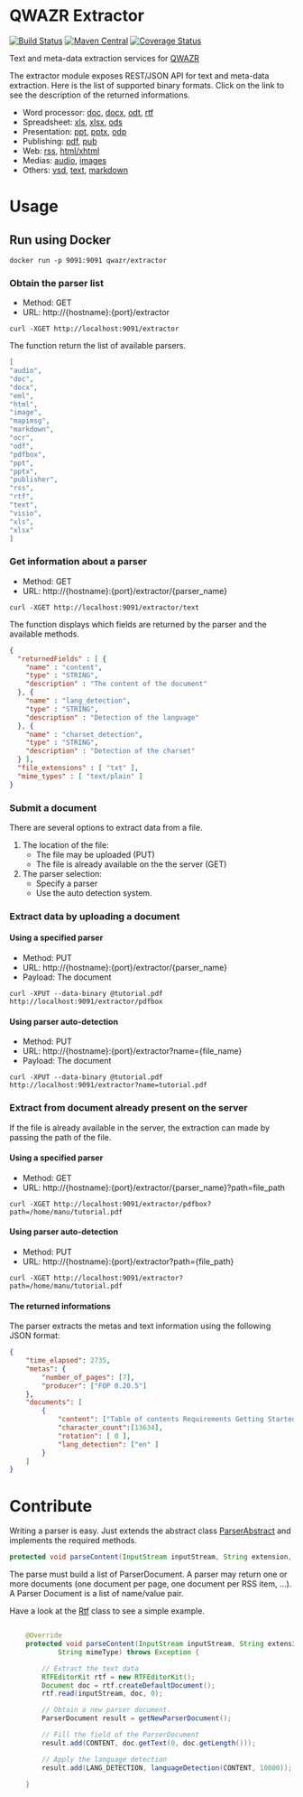 QWAZR Extractor
===============

[![Build Status](https://travis-ci.org/qwazr/extractor.svg?branch=master)](https://travis-ci.org/qwazr/extractor)
[![Maven Central](https://maven-badges.herokuapp.com/maven-central/com.qwazr/qwazr-profiler/badge.svg)](https://maven-badges.herokuapp.com/maven-central/com.qwazr/qwazr-extractor)
[![Coverage Status](https://coveralls.io/repos/github/qwazr/extractor/badge.svg?branch=master)](https://coveralls.io/github/qwazr/extractor?branch=master)

Text and meta-data extraction services for [QWAZR](https://www.qwazr.com)

The extractor module exposes REST/JSON API for text and meta-data extraction.
Here is the list of supported binary formats. Click on the link to see the description of the returned informations.

- Word processor: [doc](src/doc/extractor/doc.md), [docx](src/doc/extractor/docx.md), [odt](src/doc/extractor/odt.md), [rtf](src/doc/extractor/rtf.md)
- Spreadsheet: [xls](src/doc/extractor/xls.md), [xlsx](src/doc/extractor/xlsx.md), [ods](src/doc/extractor/odf.md)
- Presentation: [ppt](src/doc/extractor/ppt.md), [pptx](src/doc/extractor/pptx.md), [odp](src/doc/extractor/odf.md)
- Publishing: [pdf](src/doc/extractor/pdfbox.md), [pub](src/doc/extractor/publisher.md)
- Web: [rss](src/doc/extractor/rss.md), [html/xhtml](src/doc/extractor/html.md)
- Medias: [audio](src/doc/extractor/audio.md), [images](src/doc/extractor/image.md)
- Others: [vsd](src/doc/extractor/visio.md), [text](src/doc/extractor/text.md), [markdown](src/doc/extractor/markdown.md)

Usage
=====

## Run using Docker

    docker run -p 9091:9091 qwazr/extractor
    
    
### Obtain the parser list

* Method: GET
* URL: http://{hostname}:{port}/extractor

```shell
curl -XGET http://localhost:9091/extractor
```

The function return the list of available parsers.

```json
[
"audio",
"doc",
"docx",
"eml",
"html",
"image",
"mapimsg",
"markdown",
"ocr",
"odf",
"pdfbox",
"ppt",
"pptx",
"publisher",
"rss",
"rtf",
"text",
"visio",
"xls",
"xlsx"
]
```

### Get information about a parser

* Method: GET
* URL: http://{hostname}:{port}/extractor/{parser_name}

```shell
curl -XGET http://localhost:9091/extractor/text
```

The function displays which fields are returned by the parser and the available methods.

```json
{
  "returnedFields" : [ {
    "name" : "content",
    "type" : "STRING",
    "description" : "The content of the document"
  }, {
    "name" : "lang_detection",
    "type" : "STRING",
    "description" : "Detection of the language"
  }, {
    "name" : "charset_detection",
    "type" : "STRING",
    "description" : "Detection of the charset"
  } ],
  "file_extensions" : [ "txt" ],
  "mime_types" : [ "text/plain" ]
}
```

### Submit a document

There are several options to extract data from a file.

1. The location of the file:
	- The file may be uploaded (PUT)
	- The file is already available on the the server (GET)
2. The parser selection:
	- Specify a parser
	- Use the auto detection system.


### Extract data by uploading a document

#### Using a specified parser

* Method: PUT
* URL: http://{hostname}:{port}/extractor/{parser_name}
* Payload: The document

```shell
curl -XPUT --data-binary @tutorial.pdf http://localhost:9091/extractor/pdfbox
```

#### Using parser auto-detection

* Method: PUT
* URL: http://{hostname}:{port}/extractor?name={file_name}
* Payload: The document

```shell
curl -XPUT --data-binary @tutorial.pdf http://localhost:9091/extractor?name=tutorial.pdf
```

### Extract from document already present on the server

If the file is already available in the server, the extraction can made by passing the path of the file.

#### Using a specified parser

* Method: GET
* URL: http://{hostname}:{port}/extractor/{parser_name}?path=file_path

```shell
curl -XGET http://localhost:9091/extractor/pdfbox?path=/home/manu/tutorial.pdf
```

#### Using parser auto-detection

* Method: PUT
* URL: http://{hostname}:{port}/extractor?path={file_path}

```shell
curl -XGET http://localhost:9091/extractor?path=/home/manu/tutorial.pdf
```

#### The returned informations

The parser extracts the metas and text information using the following JSON format:

```json
{
	"time_elapsed": 2735,
	"metas": {
		"number_of_pages": [7],
		"producer": ["FOP 0.20.5"]
	},
	"documents": [
		{
			"content": ["Table of contents Requirements Getting Started Deleting Querying Data Sorting Text  Analysis Debugging"],
			"character_count":[13634],
			"rotation": [ 0 ],
			"lang_detection": ["en" ]
		}
	]
}
```


Contribute
==========

Writing a parser is easy. Just extends the abstract class [ParserAbstract](src/main/java/com/qwazr/extractor/ParserAbstract.java) and implements the required methods.

```java
protected void parseContent(InputStream inputStream, String extension, String mimeType) throws Exception;
```

The parse must build a list of ParserDocument. A parser may return one or more documents (one document per page, one document per RSS item, ...). A Parser Document is a list of name/value pair.

Have a look at the [Rtf](https://github.com/qwazr/extractor/blob/master/src/main/java/com/qwazr/extractor/parser/Rtf.java) class to see a simple example.

```java

	@Override
	protected void parseContent(InputStream inputStream, String extension,
			String mimeType) throws Exception {

		// Extract the text data
		RTFEditorKit rtf = new RTFEditorKit();
		Document doc = rtf.createDefaultDocument();
		rtf.read(inputStream, doc, 0);

		// Obtain a new parser document.
		ParserDocument result = getNewParserDocument();

		// Fill the field of the ParserDocument
		result.add(CONTENT, doc.getText(0, doc.getLength()));

		// Apply the language detection
		result.add(LANG_DETECTION, languageDetection(CONTENT, 10000));

	}
```